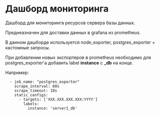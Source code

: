 # Дашборд мониторинга
Дашборд для мониторинга ресурсов сервера базы данных. 

Преднеазначен для доставки данных в grafana из prometheus.

В данном дашборде используется node_exporter, postgres_exporter + кастомные запросы.

При добавлении новых экспортеров в prometheus необходимо для postgres_exporter'a добавить label **instance** с **_db** на конце.

Например:
```
  - job_name: "postgres_exporter"
    scrape_interval: 60s
    scrape_timeout: 10s
    static_configs:
      - targets: ['XXX.XXX.XXX.XXX:YYYY']
        labels:
          instance: 'server1_db'
```